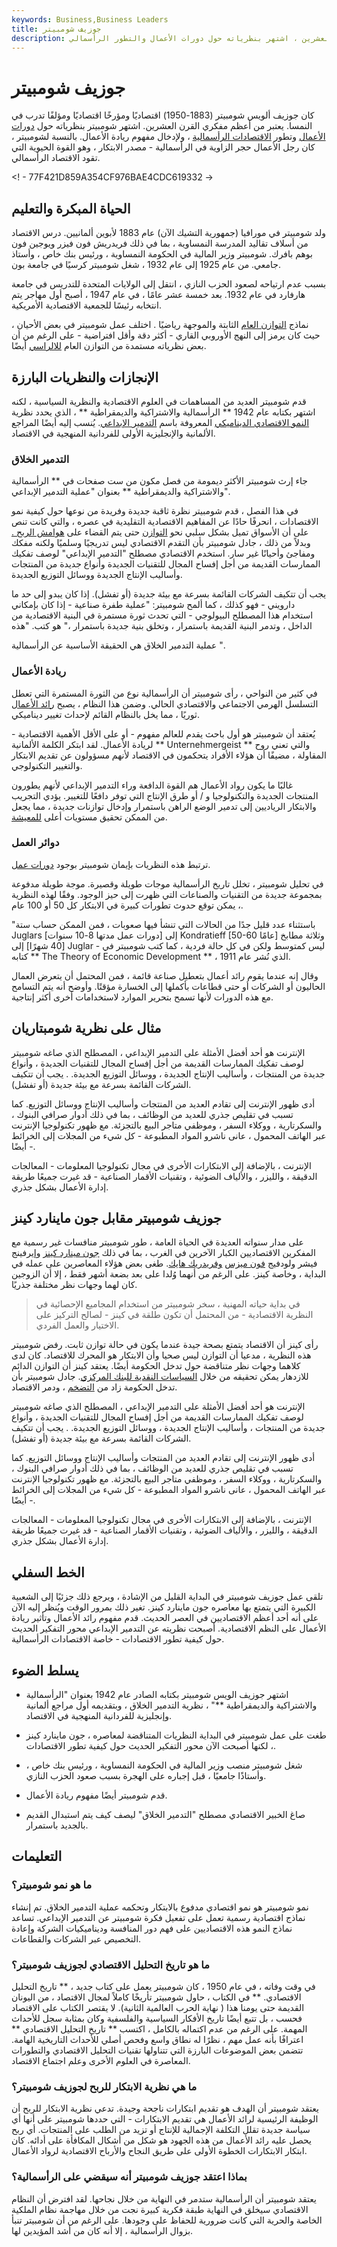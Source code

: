 ```yaml
---
keywords: Business,Business Leaders
title: جوزيف شومبيتر
description: جوزيف شومبيتر هو واحد من أعظم المفكرين الاقتصاديين في القرن العشرين ، اشتهر بنظرياته حول دورات الأعمال والتطور الرأسمالي.
---
```


# جوزيف شومبيتر
كان جوزيف ألويس شومبيتر (1883-1950) اقتصاديًا ومؤرخًا اقتصاديًا ومؤلفًا تدرب في النمسا. يعتبر من أعظم مفكري القرن العشرين. اشتهر شومبيتر بنظرياته حول [دورات الأعمال](/businesscycle) وتطور [الاقتصادات الرأسمالية](/capitalism) ، ولإدخال مفهوم ريادة الأعمال. بالنسبة لشومبيتر ، كان رجل الأعمال حجر الزاوية في الرأسمالية - مصدر الابتكار ، وهو القوة الحيوية التي تقود الاقتصاد الرأسمالي.

<! - 77F421D859A354CF976BAE4CDC619332 ->

## الحياة المبكرة والتعليم

ولد شومبيتر في مورافيا (جمهورية التشيك الآن) عام 1883 لأبوين ألمانيين. درس الاقتصاد من أسلاف تقاليد المدرسة النمساوية ، بما في ذلك فريدريش فون فيزر ويوجين فون بوهم بافرك. شومبيتر وزير المالية في الحكومة النمساوية ، ورئيس بنك خاص ، وأستاذ جامعي. من عام 1925 إلى عام 1932 ، شغل شومبيتر كرسيًا في جامعة بون.

بسبب عدم ارتياحه لصعود الحزب النازي ، انتقل إلى الولايات المتحدة للتدريس في جامعة هارفارد في عام 1932. بعد خمسة عشر عامًا ، في عام 1947 ، أصبح أول مهاجر يتم انتخابه رئيسًا للجمعية الاقتصادية الأمريكية.

نماذج [التوازن العام](/general-equilibrium-theory) الثابتة والموجهة رياضيًا . اختلف عمل شومبيتر في بعض الأحيان ، حيث كان يرمز إلى النهج الأوروبي القاري - أكثر دقة وأقل افتراضية - على الرغم من أن بعض نظرياته مستمدة من التوازن العام [للالراسي](/walras-law) أيضًا.

## الإنجازات والنظريات البارزة

قدم شومبيتر العديد من المساهمات في العلوم الاقتصادية والنظرية السياسية ، لكنه اشتهر بكتابه عام 1942 ** الرأسمالية والاشتراكية والديمقراطية ** ، الذي يحدد نظرية [النمو الاقتصادي الديناميكي](/economicgrowth) المعروفة باسم [التدمير الإبداعي](/creativedestruction). يُنسب إليه أيضًا المراجع الألمانية والإنجليزية الأولى للفردانية المنهجية في الاقتصاد.

### التدمير الخلاق

جاء إرث شومبيتر الأكثر ديمومة من فصل مكون من ست صفحات في ** الرأسمالية والاشتراكية والديمقراطية ** بعنوان "عملية التدمير الإبداعي".

في هذا الفصل ، قدم شومبيتر نظرة ثاقبة جديدة وفريدة من نوعها حول كيفية نمو الاقتصادات ، انحرفًا حادًا عن المفاهيم الاقتصادية التقليدية في عصره ، والتي كانت تنص على أن الأسواق تميل بشكل سلبي نحو [التوازن](/equilibrium) حتى يتم القضاء على [هوامش الربح .](/profitmargin) وبدلاً من ذلك ، جادل شومبيتر بأن التقدم الاقتصادي ليس تدريجيًا وسلميًا ولكنه مفكك ومفاجئ وأحيانًا غير سار. استخدم الاقتصادي مصطلح "التدمير الإبداعي" لوصف تفكيك الممارسات القديمة من أجل إفساح المجال للتقنيات الجديدة وأنواع جديدة من المنتجات وأساليب الإنتاج الجديدة ووسائل التوزيع الجديدة.

يجب أن تتكيف الشركات القائمة بسرعة مع بيئة جديدة (أو تفشل). إذا كان يبدو إلى حد ما دارويني - فهو كذلك ، كما ألمح شومبيتر: "عملية طفرة صناعية - إذا كان بإمكاني استخدام هذا المصطلح البيولوجي - التي تحدث ثورة مستمرة في البنية الاقتصادية من الداخل ، وتدمر البنية القديمة باستمرار ، وتخلق بنية جديدة باستمرار ،" هو كتب. "هذه

عملية التدمير الخلاق هي الحقيقة الأساسية عن الرأسمالية ".

### ريادة الأعمال

في كثير من النواحي ، رأى شومبيتر أن الرأسمالية نوع من الثورة المستمرة التي تعطل التسلسل الهرمي الاجتماعي والاقتصادي الحالي. وضمن هذا النظام ، يصبح [رائد الأعمال](/entrepreneur) ثوريًا ، مما يخل بالنظام القائم لإحداث تغيير ديناميكي.

يُعتقد أن شومبيتر هو أول باحث يقدم للعالم مفهوم - أو على الأقل الأهمية الاقتصادية - لريادة الأعمال. لقد ابتكر الكلمة الألمانية ** Unternehmergeist ** والتي تعني روح المقاولة ، مضيفًا أن هؤلاء الأفراد يتحكمون في الاقتصاد لأنهم مسؤولون عن تقديم الابتكار والتغيير التكنولوجي.

غالبًا ما يكون رواد الأعمال هم القوة الدافعة وراء التدمير الإبداعي لأنهم يطورون المنتجات الجديدة والتكنولوجيا و / أو طرق الإنتاج التي توفر دافعًا للتغيير. يؤدي التجريب والابتكار الرياديين إلى تدمير الوضع الراهن باستمرار وإدخال توازنات جديدة ، مما يجعل من الممكن تحقيق مستويات أعلى [للمعيشة](/standard-of-living).

### دوائر العمل

ترتبط هذه النظريات بإيمان شومبيتر بوجود [دورات عمل](/businesscycle).

في تحليل شومبيتر ، تخلل تاريخ الرأسمالية موجات طويلة وقصيرة. موجة طويلة مدفوعة بمجموعة جديدة من التقنيات والصناعات التي ظهرت إلى حيز الوجود. وفقًا لهذه النظرية ، يمكن توقع حدوث تطورات كبيرة في الابتكار كل 50 أو 100 عام.

"باستثناء عدد قليل جدًا من الحالات التي تنشأ فيها صعوبات ، فمن الممكن حساب ستة Juglars [دورات عمل مدتها 8-10 سنوات] إلى Kondratieff [50-60 عامًا] وثلاثة مطابخ [40 شهرًا] إلى Juglar - ليس كمتوسط ولكن في كل حالة فردية ، كما كتب شومبيتر في كتابه ** The Theory of Economic Development ** ، الذي نُشر عام 1911.

وقال إنه عندما يقوم رائد أعمال بتعطيل صناعة قائمة ، فمن المحتمل أن يتعرض العمال الحاليون أو الشركات أو حتى قطاعات بأكملها إلى الخسارة مؤقتًا. وأوضح أنه يتم التسامح مع هذه الدورات لأنها تسمح بتحرير الموارد لاستخدامات أخرى أكثر إنتاجية.

## مثال على نظرية شومبتاريان

الإنترنت هو أحد أفضل الأمثلة على التدمير الإبداعي ، المصطلح الذي صاغه شومبيتر لوصف تفكيك الممارسات القديمة من أجل إفساح المجال للتقنيات الجديدة ، وأنواع جديدة من المنتجات ، وأساليب الإنتاج الجديدة ، ووسائل التوزيع الجديدة. . يجب أن تتكيف الشركات القائمة بسرعة مع بيئة جديدة (أو تفشل).

أدى ظهور الإنترنت إلى تقادم العديد من المنتجات وأساليب الإنتاج ووسائل التوزيع. كما تسبب في تقليص جذري للعديد من الوظائف ، بما في ذلك أدوار صرافي البنوك ، والسكرتارية ، ووكلاء السفر ، وموظفي متاجر البيع بالتجزئة. مع ظهور تكنولوجيا الإنترنت عبر الهاتف المحمول ، عانى ناشرو المواد المطبوعة - كل شيء من المجلات إلى الخرائط - أيضًا.

الإنترنت ، بالإضافة إلى الابتكارات الأخرى في مجال تكنولوجيا المعلومات - المعالجات الدقيقة ، والليزر ، والألياف الضوئية ، وتقنيات الأقمار الصناعية - قد غيرت جميعًا طريقة إدارة الأعمال بشكل جذري.

## جوزيف شومبيتر مقابل جون ماينارد كينز

على مدار سنواته العديدة في الحياة العامة ، طور شومبيتر منافسات غير رسمية مع المفكرين الاقتصاديين الكبار الآخرين في الغرب ، بما في ذلك [جون مينارد كينز](/john_maynard_keynes) وإيرفينج فيشر ولودفيج [فون ميزس](/ludwig-von-mises) [وفريدريك هايك](/friedrich-hayek). طغى بعض هؤلاء المعاصرين على عمله في البداية ، وخاصة كينز. على الرغم من أنهما وُلدا على بعد بضعة أشهر فقط ، إلا أن الزوجين كان لهما وجهات نظر مختلفة جذريًا.

> في بداية حياته المهنية ، سخر شومبيتر من استخدام المجاميع الإحصائية في النظرية الاقتصادية - من المحتمل أن تكون طلقة في كينز - لصالح التركيز على الاختيار والعمل الفردي.

>

رأى كينز أن الاقتصاد يتمتع بصحة جيدة عندما يكون في حالة توازن ثابت. رفض شومبيتر هذه النظرية ، مدعيا أن التوازن ليس صحيا وأن الابتكار هو المحرك للاقتصاد. كان لدى كلاهما وجهات نظر متناقضة حول تدخل الحكومة أيضًا. يعتقد كينز أن التوازن الدائم للازدهار يمكن تحقيقه من خلال [السياسات النقدية للبنك المركزي](/monetarypolicy). جادل شومبيتر بأن تدخل الحكومة زاد من [التضخم](/inflation) ، ودمر الاقتصاد.

الإنترنت هو أحد أفضل الأمثلة على التدمير الإبداعي ، المصطلح الذي صاغه شومبيتر لوصف تفكيك الممارسات القديمة من أجل إفساح المجال للتقنيات الجديدة ، وأنواع جديدة من المنتجات ، وأساليب الإنتاج الجديدة ، ووسائل التوزيع الجديدة. . يجب أن تتكيف الشركات القائمة بسرعة مع بيئة جديدة (أو تفشل).

أدى ظهور الإنترنت إلى تقادم العديد من المنتجات وأساليب الإنتاج ووسائل التوزيع. كما تسبب في تقليص جذري للعديد من الوظائف ، بما في ذلك أدوار صرافي البنوك ، والسكرتارية ، ووكلاء السفر ، وموظفي متاجر البيع بالتجزئة. مع ظهور تكنولوجيا الإنترنت عبر الهاتف المحمول ، عانى ناشرو المواد المطبوعة - كل شيء من المجلات إلى الخرائط - أيضًا.

الإنترنت ، بالإضافة إلى الابتكارات الأخرى في مجال تكنولوجيا المعلومات - المعالجات الدقيقة ، والليزر ، والألياف الضوئية ، وتقنيات الأقمار الصناعية - قد غيرت جميعًا طريقة إدارة الأعمال بشكل جذري.

## الخط السفلي

تلقى عمل جوزيف شومبيتر في البداية القليل من الإشادة ، ويرجع ذلك جزئيًا إلى الشعبية الكبيرة التي يتمتع بها معاصره جون ماينارد كينز. تغير ذلك بمرور الوقت ويُنظر إليه الآن على أنه أحد أعظم الاقتصاديين في العصر الحديث. قدم مفهوم رائد الأعمال وتأثير ريادة الأعمال على النظم الاقتصادية. أصبحت نظريته عن التدمير الإبداعي محور التفكير الحديث حول كيفية تطور الاقتصادات - خاصة الاقتصادات الرأسمالية.

## يسلط الضوء

- اشتهر جوزيف الويس شومبيتر بكتابه الصادر عام 1942 بعنوان "الرأسمالية والاشتراكية والديمقراطية **" ، نظرية التدمير الخلاق ، وبتقديمه أول مراجع ألمانية وإنجليزية للفردانية المنهجية في الاقتصاد.

- طغت على عمل شومبيتر في البداية النظريات المتناقضة لمعاصره ، جون ماينارد كينز ، لكنها أصبحت الآن محور التفكير الحديث حول كيفية تطور الاقتصادات.

- شغل شومبيتر منصب وزير المالية في الحكومة النمساوية ، ورئيس بنك خاص ، وأستاذًا جامعيًا ، قبل إجباره على الهجرة بسبب صعود الحزب النازي.

- قدم شومبيتر أيضًا مفهوم ريادة الأعمال.

- صاغ الخبير الاقتصادي مصطلح "التدمير الخلاق" ليصف كيف يتم استبدال القديم بالجديد باستمرار.

## التعليمات

### ما هو نمو شومبيتر؟

نمو شومبيتر هو نمو اقتصادي مدفوع بالابتكار وتحكمه عملية التدمير الخلاق. تم إنشاء نماذج اقتصادية رسمية تعمل على تفعيل فكرة شومبيتر عن التدمير الإبداعي. تساعد نماذج النمو هذه الاقتصاديين على فهم دور المنافسة وديناميكيات الشركة وإعادة التخصيص عبر الشركات والقطاعات.

### ما هو تاريخ التحليل الاقتصادي لجوزيف شومبيتر؟

في وقت وفاته ، في عام 1950 ، كان شومبيتر يعمل على كتاب جديد ، ** تاريخ التحليل الاقتصادي. ** في الكتاب ، حاول شومبيتر تأريخًا كاملاً لمجال الاقتصاد ، من اليونان القديمة حتى يومنا هذا ( نهاية الحرب العالمية الثانية). لا يقتصر الكتاب على الاقتصاد فحسب ، بل تتبع أيضًا تاريخ الأفكار السياسية والفلسفية وكان بمثابة سجل للأحداث المهمة. على الرغم من عدم اكتماله بالكامل ، اكتسب ** تاريخ التحليل الاقتصادي ** اعترافًا بأنه عمل مهم ، نظرًا له نطاق واسع وفحص أصلي للأحداث التاريخية الهامة. تتضمن بعض الموضوعات البارزة التي تتناولها تقنيات التحليل الاقتصادي والتطورات المعاصرة في العلوم الأخرى وعلم اجتماع الاقتصاد.

### ما هي نظرية الابتكار للربح لجوزيف شومبيتر؟

يعتقد شومبيتر أن الهدف هو تقديم ابتكارات ناجحة وجيدة. تدعي نظرية الابتكار للربح أن الوظيفة الرئيسية لرائد الأعمال هي تقديم الابتكارات - التي حددها شومبيتر على أنها أي سياسة جديدة تقلل التكلفة الإجمالية للإنتاج أو تزيد من الطلب على المنتجات. أي ربح يحصل عليه رائد الأعمال من هذه الجهود هو شكل من أشكال المكافأة على أدائه. كان ابتكار الابتكارات الخطوة الأولى على طريق النجاح والأرباح الاقتصادية لرواد الأعمال.

### بماذا اعتقد جوزيف شومبيتر أنه سيقضي على الرأسمالية؟

يعتقد شومبيتر أن الرأسمالية ستدمر في النهاية من خلال نجاحها. لقد افترض أن النظام الاقتصادي سيخلق في النهاية طبقة فكرية كبيرة نجت من خلال مهاجمة نظام الملكية الخاصة والحرية التي كانت ضرورية للحفاظ على وجودها. على الرغم من أن شومبيتر تنبأ بزوال الرأسمالية ، إلا أنه كان من أشد المؤيدين لها.

